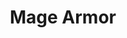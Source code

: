 ---
title: "Mage Armor"
permalink: /spells/mage-armor/
tags:
  - Spell
available_for:
  - Sorcerer
  - Wizard
level: "1st Level"
school: "Abjuration"
range: "Touch"
comp:
  - V
  - S
  - M
material: "a piece of cured leather."
duration: "8 hours"
description: |
  You touch a willing creature who isn't wearing armor, and a protective magical force surrounds it until the spell ends. The target's base AC becomes 13 + its Dexterity modifier. The spell ends if the target dons armor or if you dismiss the spell as an action.
excerpt: "You touch a willing creature who isn't wearing armor, and a protective magical force surrounds it until the spell ends."
source: "Basic Rules"
---